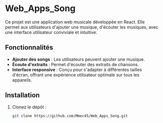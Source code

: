 # Web_Apps_Song

Ce projet est une application web musicale développée en React. Elle permet aux utilisateurs d'ajouter une musique, d'écouter les musiques, avec une interface utilisateur conviviale et intuitive.

## Fonctionnalités

- **Ajouter des songs** : Les utilisateurs peuvent ajouter une musique.
- **Écoute d'extraits** : Permet d'écouter des extraits de chansons.
- **Interface responsive** : Conçu pour s'adapter à différentes tailles d'écran, offrant une expérience utilisateur optimale sur tous les appareils.

## Installation

1. Clonez le dépôt :
   ```bash
   git clone https://github.com/Mmec45/Web_Apps_Song.git
